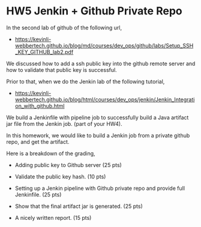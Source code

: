 # HW5 Jenkin + Github Private Repo

In the second lab of github of the following url,

- https://kevinli-webbertech.github.io/blog/md/courses/dev_ops/github/labs/Setup_SSH_KEY_GITHUB_lab2.pdf

We discussed how to add a ssh public key into the github remote server and how to validate that public key is successful.

Prior to that, when we do the Jenkin lab of the following tutorial,

- https://kevinli-webbertech.github.io/blog/html/courses/dev_ops/jenkin/Jenkin_Integration_with_github.html

We build a Jenkinfile with pipeline job to successfully build a Java artifact jar file from the Jenkin job. (part of your HW4).

In this homework, we would like to build a Jenkin job from a private github repo, and get the artifact.

Here is a breakdown of the grading,

* Adding public key to Github server (25 pts)

* Validate the public key hash. (10 pts)

* Setting up a Jenkin pipeline with Github private repo and provide full Jenkinfile. (25 pts)

* Show that the final artifact jar is generated. (25 pts)

* A nicely written report. (15 pts)